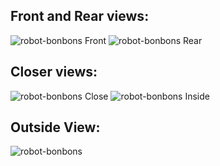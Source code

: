 ## Front and Rear views:
![robot-bonbons Front](images/Robot-Bonbons-LR-front.jpg)  ![robot-bonbons Rear](images/Robot-Bonbons-LR-rear.jpg)
## Closer views:  
![robot-bonbons Close](images/Robot-Bonbons-LR-close.jpg)  ![robot-bonbons Inside](images/Robot-Bonbons-LR-inside.jpg)
## Outside View:
![robot-bonbons](images/Robot-Bonbons-LR-view.jpg)

